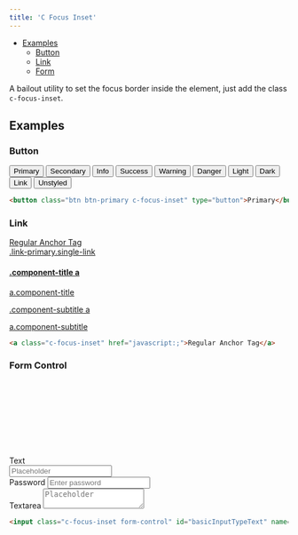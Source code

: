 ```yaml
---
title: 'C Focus Inset'
---
```


<div class="nav-toc-absolute">
<div class="nav-toc">

-   [Examples](#examples)
    -   [Button](#button)
    -   [Link](#link)
    -   [Form](#form-control)

</div>
</div>

A bailout utility to set the focus border inside the element, just add the class `c-focus-inset`.

## Examples

### Button

<button class="btn btn-primary c-focus-inset" type="button">Primary</button>
<button class="btn btn-secondary c-focus-inset" type="button">Secondary</button>
<button class="btn btn-info c-focus-inset" type="button">Info</button>
<button class="btn btn-success c-focus-inset" type="button">Success</button>
<button class="btn btn-warning c-focus-inset" type="button">Warning</button>
<button class="btn btn-danger c-focus-inset" type="button">Danger</button>
<button class="btn btn-light c-focus-inset" type="button">Light</button>
<button class="btn btn-dark c-focus-inset" type="button">Dark</button>
<button class="btn btn-link c-focus-inset" type="button">Link</button>
<button class="btn btn-unstyled c-focus-inset" type="button">Unstyled</button>

```html
<button class="btn btn-primary c-focus-inset" type="button">Primary</button>
```

### Link

<div><a class="c-focus-inset" href="javascript:;">Regular Anchor Tag</a></div>
<div><a class="c-focus-inset link-primary single-link" href="javascript:;">.link-primary.single-link</a></div>
<h4 class="component-title"><a class="c-focus-inset" href="javascript:;">.component-title a</a></h4>
<a class="component-title c-focus-inset" href="javascript:;">a.component-title</a>
<p class="component-subtitle"><a class="c-focus-inset" href="javascript:;">.component-subtitle a</a></p>
<a class="component-subtitle c-focus-inset" href="javascript:;">a.component-subtitle</a>

```html
<a class="c-focus-inset" href="javascript:;">Regular Anchor Tag</a>
```

### Form Control

<div class="sheet">
    <div class="form-group">
        <label for="basicInputTypeText">
            Text
            <span class="reference-mark">
                <svg class="lexicon-icon lexicon-icon-asterisk" focusable="false" role="presentation">
                    <use xlink:href="{{rootPath}}/images/icons/icons.svg#asterisk" />
                </svg>
            </span>
        </label>
        <input class="c-focus-inset form-control" id="basicInputTypeText" name="basicInputTypeText" placeholder="Placeholder" type="text" />
    </div>
    <div class="form-group">
        <label for="basicInputTypePassword">Password</label>
        <input class="c-focus-inset form-control" id="basicInputTypePassword" name="basicInputTypePassword" placeholder="Enter password" type="password" />
    </div>
    <div class="form-group">
        <label for="basicInputTypeTextarea">Textarea</label>
        <textarea class="c-focus-inset form-control" id="basicInputTypeTextarea" name="basicInputTypeTextarea" placeholder="Placeholder"></textarea>
    </div>
</div>

```html
<input class="c-focus-inset form-control" id="basicInputTypeText" name="basicInputTypeText" placeholder="Placeholder" type="text" />
```
